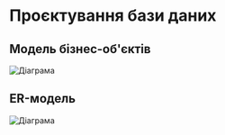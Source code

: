# Проєктування бази даних

## Модель бізнес-об'єктів


![Діаграма](//www.plantuml.com/plantuml/png/ZPTlJzi-4CUV-rLOHVhz92IGWQq3YI7Q4BHAWw4sIDiZv3McYqYJAdOrLTFU-toaXlfRn_tp0ETxdtDzvpl7N6iZ6xESbwnKpuQRcZV5x9VXUT6egIdgYkcNebh8HixvGavVv4nDpAfKdCoocfMAiV_vP_lXZrercl_7ntMfzAl4rXwyHpP-9olxC5ULwV4_Z7CxACoAlzekBzFxR9JzkBhY1nT2Y5FX0yT5RfdxnxjXEYOc-N2IdWs0UIuQRPugELUMpTBlMITPoZr1DPT5kGjQIAr_rqqUuIWfNf2tzYE43s2GnFJxmC2gWqokzBGf5hH_4VH1DVD2QmjvA-iB-eOmNDz0q3T8mYgHfBH1IlmGWcjZVz-ABQahOt4eipkL5xArGP6zMfoJLsossYukmk1MqIL294a7QvNIXRmJ3cvGtELddQ_sPQVjtoUpMgYzVHebZSgV9ENdPf2bkpmczRAPmWu6i44bovKkz5ZfPMbsufcSXNUy_JayMDQgjzUj1jtM_oW4885-6zvyEaCAQxc3MZRbJgWpE9SaYCx9NdYT2UK7vy8xL035S8Udtdc0TB0WuZxO174Sss0l9sY46Bse6mDL86o2kb1C3qqReOFfYVjWUk8uHeeqv0LgApndTtjP0rOVILxb-SxyG9mdDlcUVQl6ajlJsxw7G3yvn2s53x9iF1e-Pkc4JlAglOPeCZ5t4pWwEkGqPl3Q1qCf0xfxgOFctk7lCiDN0LasDHOu_wECL-znahO-Wk0X7qMzMjq2cRjva8N6hK1f0mbMtrgOVpqW_LrXU2C0Cti_XydIFZcH741sv-o6ohRFEBBwAa2GZoZiDdOtX-c9qsw34MDRXn9Gf084yKHXY2V2uGeTnjPjJYOxPAwbdU3wU9n-7MIZR_UJBwE7oLlxyjx9yKdFihmdZWzxNYs60CXF2C451XbtusHkqEe4j2HfRJE0Azn7cV-8qso0NW-wISjGuEjQtfPmzZNeaR6CGlAwJVX3ldN_7wJzXsUScX3eXlYUamCe-yxg8LWc_dEyg6XwLC9hQBS8PsjL0jmex7sjgfp-6_y7)

## ER-модель
![Діаграма](//www.plantuml.com/plantuml/png/d95DZzCm48Rl_HMZpP4J77kYBG8XFhIYY_PO3VLiCwhZYSOJGa3yTn8xBDO6gefJne-Yvns_VXaDrRh6h-APGukA3L0mjW5-h02sU3oVLBhWTk95uRvceucBEjBCjdxyQMIl9TX7R0WsokXdiEVl1CzVh7wkYe39lA_HIS_X1ARTfDoeIhyqbcIKpBlTV8waDu0HfW6gztogRUixIkvdm6uDRuEb-O4rsY5WGskuesyPUbmoQf1zSMunnbxKPLIcVn9FANqQeDg9XWSlFUa_LdWIv2WUbLjZ2KltBMd3CRA4bF3dED_oZU9mCQAKVI3723i9DfBaIsG6ZqQYy1VbgF0NrqxqYxYXE1wp-c13IoLMGYDtG5l3gt5Ai8kaXpcnt7eldHvpmNc4wXOzbNjUQBTJlopY3a_9DtwXshF_IdfrYPk0VeWylZR5pkSQVxECeBgl2MrXNDxx_ul5nyHMr9Qr5NkcNvxicH1KxseyynLl_QlJgibf7eYX-pd5xBuFfDo1crILGAoW2DWH95eGFogYB14BVZX1A4HD6pLSmRuHunbYniwW2YA2ChR7ptxpna3Wlps-VnQUOOeJcE4ftk0LL51Q7441hr13XUSujlzn25CedRN6CSmjda43opNk8PPdBz91R6yruOUHxsNT7dWRLqEcdJYLfaj3aJuqZhD9aCF-zjyHf68wOD8jSPCuvEYBJUnIawgdHWhPlaqIQj_v1CGU1wRIowgPHMdky9WkMrFSdGYSFonNdeyIXVhpqUCfJYjQo6n2tfeRJGBVCKK2czCai5kJeExL0tpW2PJmxjxQlSjmjuRXkZd3t8SzGWCrNZjB0rCeS0GbhLtSGcwe3FLi-SdpB1iSCH59hv1hCaATUp96qUBBVgAoeRBkntLPm8nwnSlG9quCduz_ZWTPbkVMr-cj2a7fsyXbkpqAe1BkQGmHN_IR2d5VRz34ZCNjCvQQ5wk3WdHNnoaggSPRM491HBawArX0ONxUqBQfqiXb-jYe3PqivsJgw5uyJvLHFBJmdLpQALEcDTADKqcea3iSEbeQl23DaDnDb_LsJrYPBwEM3myNmr_17qDkRErkkl-QFm40)
